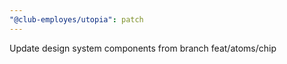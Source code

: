 ```yaml
---
"@club-employes/utopia": patch
---
```


Update design system components from branch feat/atoms/chip
